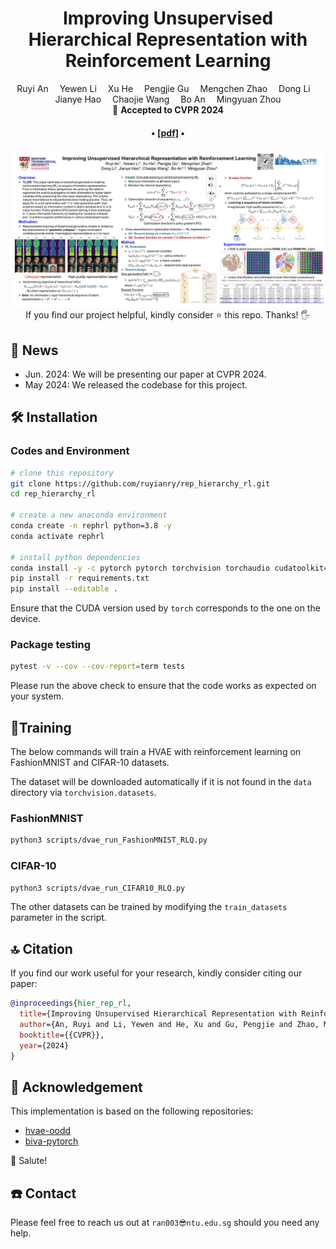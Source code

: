 <div align="center">

<h1>Improving Unsupervised Hierarchical Representation with Reinforcement Learning</h1>

<!-- Ruyi An, Yewen Li, Xu He, Pengjie Gu, Mengchen Zhao, Dong Li, Jianye HAO, Chaojie Wang, Bo An, Mingyuan Zhou -->

<div>
    Ruyi An&emsp;
    Yewen Li&emsp;
    Xu He&emsp;
    Pengjie Gu&emsp;
    Mengchen Zhao&emsp;
    Dong Li&emsp;
    Jianye Hao&emsp;
    Chaojie Wang&emsp;
    Bo An&emsp;
    Mingyuan Zhou
</div>

<div>
    🎈 <strong>Accepted to CVPR 2024</strong>
</div>

<div>
    <h4 align="center">
        • <a href="https://openaccess.thecvf.com/content/CVPR2024/papers/An_Improving_Unsupervised_Hierarchical_Representation_with_Reinforcement_Learning_CVPR_2024_paper.pdf" target='_blank'>[pdf]</a> •
    </h4>
</div>

<img src="assets/poster.png" width="800px"/>

<div>
    If you find our project helpful, kindly consider ⭐ this repo. Thanks! 🖐️
</div>

</div>

## 📮 News
- Jun. 2024: We will be presenting our paper at CVPR 2024.
- May 2024: We released the codebase for this project.

## 🛠️ Installation
### Codes and Environment
```bash
# clone this repository
git clone https://github.com/ruyianry/rep_hierarchy_rl.git
cd rep_hierarchy_rl

# create a new anaconda environment
conda create -n rephrl python=3.8 -y
conda activate rephrl

# install python dependencies
conda install -y -c pytorch pytorch torchvision torchaudio cudatoolkit=11.8
pip install -r requirements.txt
pip install --editable .
```

Ensure that the CUDA version used by `torch` corresponds to the one on the device.

### Package testing
```bash
pytest -v --cov --cov-report=term tests
```
Please run the above check to ensure that the code works as expected on your system.


## 🏃Training
The below commands will train a HVAE with reinforcement learning on FashionMNIST and CIFAR-10 datasets.

The dataset will be downloaded automatically if it is not found in the `data` directory via `torchvision.datasets`.

### FashionMNIST
```bash
python3 scripts/dvae_run_FashionMNIST_RLQ.py
```

### CIFAR-10
```bash
python3 scripts/dvae_run_CIFAR10_RLQ.py
```

The other datasets can be trained by modifying the `train_datasets` parameter in the script.

## 🔝 Citation
If you find our work useful for your research, kindly consider citing our paper:
```bibtex
@inproceedings{hier_rep_rl,
  title={Improving Unsupervised Hierarchical Representation with Reinforcement Learning},
  author={An, Ruyi and Li, Yewen and He, Xu and Gu, Pengjie and Zhao, Mengchen and Li, Dong and Hao, Jianye and An, Bo and Wang, Chaojie and Zhou, Mingyuan},
  booktitle={{CVPR}},
  year={2024}
}
```

## 🖖 Acknowledgement
This implementation is based on the following repositories:
- [hvae-oodd](https://github.com/JakobHavtorn/hvae-oodd)
- [biva-pytorch](https://github.com/vlievin/biva-pytorch)

🫡 Salute!

## ☎️ Contact
Please feel free to reach us out at `ran003😎ntu.edu.sg` should you need any help.
